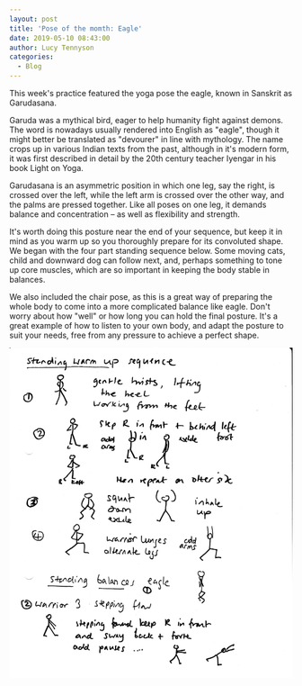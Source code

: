 ```yaml
---
layout: post
title: 'Pose of the momth: Eagle'
date: 2019-05-10 08:43:00
author: Lucy Tennyson
categories:
  - Blog
---
```


This week's practice featured the yoga pose the eagle, known in Sanskrit as Garudasana.

Garuda was a mythical bird, eager to help humanity fight against demons. The word is nowadays usually rendered into English as "eagle", though it might better be translated as "devourer" in line with mythology. The name crops up in various Indian texts from the past, although in it's modern form, it was first described in detail by the 20th century teacher Iyengar in his book Light on Yoga.

Garudasana is an asymmetric position in which one leg, say the right, is crossed over the left, while the left arm is crossed over the other way, and the palms are pressed together. Like all poses on one leg, it demands balance and concentration – as well as flexibility and strength.

It's worth doing this posture near the end of your sequence, but keep it in mind as you warm up so you thoroughly prepare for its convoluted shape. We began with the four part standing sequence below. Some moving cats, child and downward dog can follow next, and, perhaps something to tone up core muscles, which are so important in keeping the body stable in balances.

We also included the chair pose, as this is a great way of preparing the whole body to come into a more complicated balance like eagle. Don't worry about how "well" or how long you can hold the final posture. It's a great example of how to listen to your own body, and adapt the posture to suit your needs, free from any pressure to achieve a perfect shape.

![](/uploads/yogablog9may.jpg)